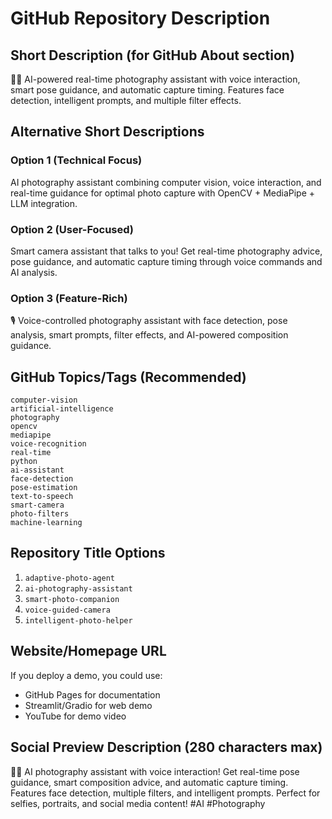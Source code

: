 # GitHub Repository Description

## Short Description (for GitHub About section)
🤖📸 AI-powered real-time photography assistant with voice interaction, smart pose guidance, and automatic capture timing. Features face detection, intelligent prompts, and multiple filter effects.

## Alternative Short Descriptions

### Option 1 (Technical Focus)
AI photography assistant combining computer vision, voice interaction, and real-time guidance for optimal photo capture with OpenCV + MediaPipe + LLM integration.

### Option 2 (User-Focused)
Smart camera assistant that talks to you! Get real-time photography advice, pose guidance, and automatic capture timing through voice commands and AI analysis.

### Option 3 (Feature-Rich)
🎙️ Voice-controlled photography assistant with face detection, pose analysis, smart prompts, filter effects, and AI-powered composition guidance.

## GitHub Topics/Tags (Recommended)
```
computer-vision
artificial-intelligence
photography
opencv
mediapipe
voice-recognition
real-time
python
ai-assistant
face-detection
pose-estimation
text-to-speech
smart-camera
photo-filters
machine-learning
```

## Repository Title Options
1. `adaptive-photo-agent`
2. `ai-photography-assistant`
3. `smart-photo-companion`
4. `voice-guided-camera`
5. `intelligent-photo-helper`

## Website/Homepage URL
If you deploy a demo, you could use:
- GitHub Pages for documentation
- Streamlit/Gradio for web demo
- YouTube for demo video

## Social Preview Description (280 characters max)
🤖📸 AI photography assistant with voice interaction! Get real-time pose guidance, smart composition advice, and automatic capture timing. Features face detection, multiple filters, and intelligent prompts. Perfect for selfies, portraits, and social media content! #AI #Photography
